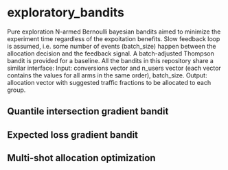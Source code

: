# exploratory_bandits
Pure exploration N-armed Bernoulli bayesian bandits aimed to minimize the experiment time regardless of the expoitation benefits.
Slow feedback loop is assumed, i.e. some number of events (batch_size) happen between the allocation decision and the feedback signal.
A batch-adjusted Thompson bandit is provided for a baseline.
All the bandits in this repository share a similar interface:
Input: conversions vector and n_users vector (each vector contains the values for all arms in the same order), batch_size.
Output: allocation vector with suggested traffic fractions to be allocated to each group.

## Quantile intersection gradient bandit

## Expected loss gradient bandit

## Multi-shot allocation optimization
